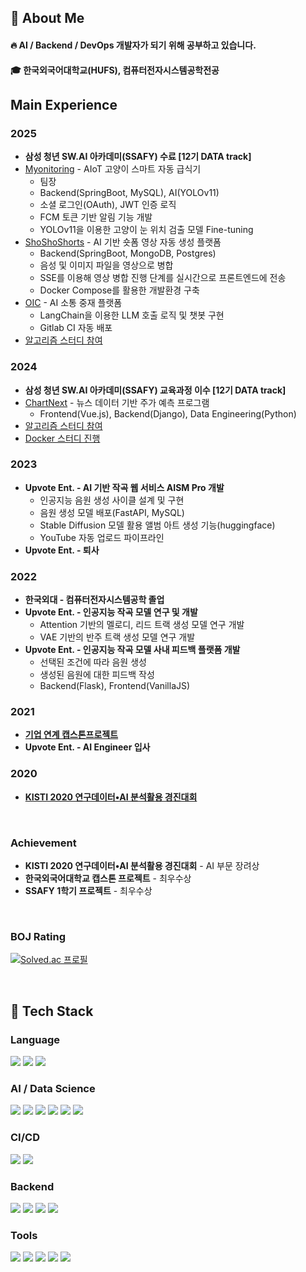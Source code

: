 ## 👀 About Me
#### :fire: AI / Backend / DevOps 개발자가 되기 위해 공부하고 있습니다.<br/>
#### :mortar_board: 한국외국어대학교(HUFS), 컴퓨터전자시스템공학전공

## Main Experience

### **2025**
- **삼성 청년 SW.AI 아카데미(SSAFY) 수료 [12기 DATA track]**
- [Myonitoring](https://github.com/Jeseoyun/Myonitoring) - AIoT 고양이 스마트 자동 급식기
    - 팀장
    - Backend(SpringBoot, MySQL), AI(YOLOv11)
    - 소셜 로그인(OAuth), JWT 인증 로직
    - FCM 토큰 기반 알림 기능 개발
    - YOLOv11을 이용한 고양이 눈 위치 검출 모델 Fine-tuning
- [ShoShoShorts](https://github.com/Jeseoyun/ShoShoShorts) - AI 기반 숏폼 영상 자동 생성 플랫폼
    - Backend(SpringBoot, MongoDB, Postgres)
    - 음성 및 이미지 파일을 영상으로 병합
    - SSE를 이용해 영상 병합 진행 단계를 실시간으로 프론트엔드에 전송
    - Docker Compose를 활용한 개발환경 구축
- [OIC](https://github.com/Jeseoyun/OIC) - AI 소통 중재 플랫폼
    - LangChain을 이용한 LLM 호출 로직 및 챗봇 구현
    - Gitlab CI 자동 배포
- [알고리즘 스터디 참여](https://github.com/Jeseoyun/CoyoTe)

### **2024**
- **삼성 청년 SW.AI 아카데미(SSAFY) 교육과정 이수 [12기 DATA track]**
- [ChartNext](https**://github.com/Jeseoyun/ChartNext) - 뉴스 데이터 기반 주가 예측 프로그램
    - Frontend(Vue.js), Backend(Django), Data Engineering(Python)
- [알고리즘 스터디 참여](https://github.com/Jeseoyun/SSAFY-Algorithm-Study)
- [Docker 스터디 진행](https://github.com/Jeseoyun/SSAFY-Docker-Study)

### **2023**
- **Upvote Ent. - AI 기반 작곡 웹 서비스 AISM Pro 개발**
    - 인공지능 음원 생성 사이클 설계 및 구현
    - 음원 생성 모델 배포(FastAPI, MySQL)
    - Stable Diffusion 모델 활용 앨범 아트 생성 기능(huggingface)
    - YouTube 자동 업로드 파이프라인
- **Upvote Ent. - 퇴사**

### **2022**
- **한국외대 - 컴퓨터전자시스템공학 졸업**
- **Upvote Ent. - 인공지능 작곡 모델 연구 및 개발**
    - Attention 기반의 멜로디, 리드 트랙 생성 모델 연구 개발
    - VAE 기반의 반주 트랙 생성 모델 연구 개발
- **Upvote Ent. - 인공지능 작곡 모델 사내 피드백 플랫폼 개발**
    - 선택된 조건에 따라 음원 생성
    - 생성된 음원에 대한 피드백 작성
    - Backend(Flask), Frontend(VanillaJS)

### **2021**
- **[기업 연계 캡스톤프로젝트](https://github.com/Jeseoyun/Uplus-VOC-Project)**
- **Upvote Ent. - AI Engineer 입사**

### **2020** 
- **[KISTI 2020 연구데이터•AI 분석활용 경진대회](https://github.com/Jeseoyun/KISTI-2020-AI-Project)**

<br/>

### Achievement

- **KISTI 2020 연구데이터•AI 분석활용 경진대회** - AI 부문 장려상
- **한국외국어대학교 캡스톤 프로젝트** - 최우수상
- **SSAFY 1학기 프로젝트** - 최우수상

<br/>

### BOJ Rating
[![Solved.ac 프로필](https://mazassumnida.wtf/api/v2/generate_badge?boj=jeeeseo98)](https://solved.ac/jeeeseo98)

<br/>
  
## 🧱 Tech Stack
### Language
<p>
<!--Python-->
<img src="https://img.shields.io/badge/Python%20IDLE-3776AB?logo=python&logoColor=fff"/>
<!--MySQL-->
<img src="https://img.shields.io/badge/MySQL-4479A1?logo=mysql&logoColor=fff"/>
<!--Java-->
<img src="https://img.shields.io/badge/Java-007396?logo=java&logoColor=fff"/>
</p>
  
### AI / Data Science
<p>
<!--PyTorch-->
<img src="https://img.shields.io/badge/PyTorch-EE4C2C?&logo=PyTorch&logoColor=white"/>
<!--TensorFlow-->
<img src="https://img.shields.io/badge/TensorFlow-FF6F00?logo=tensorflow&logoColor=white"/>
<!--Hugging Face-->
<img src="https://img.shields.io/badge/Hugging%20Face-FFD21E?logo=huggingface&logoColor=000"/>
<!--Pandas-->
<img src="https://img.shields.io/badge/Pandas-150458?logo=pandas&logoColor=fff"/>
<!--Numpy-->
<img src="https://img.shields.io/badge/NumPy-4DABCF?logo=numpy&logoColor=fff"/>
<!--Langchain-->
<img src="https://img.shields.io/badge/Langchain-000000?logo=langchain&logoColor=fff"/>
</p>
  
### CI/CD
<p>
<!--Docker-->
<img src="https://img.shields.io/badge/docker-2496ED?&logo=docker&logoColor=white"/>
<!--GitLab CI-->
<img src="https://img.shields.io/badge/GitLab%20CI-FC6D26?logo=gitlab&logoColor=fff"/>
</p>

### Backend
<p>
<!--FastAPI-->
<img src="https://img.shields.io/badge/FastAPI-009485.svg?logo=fastapi&logoColor=white"/>
<!--Flask-->
<img src="https://img.shields.io/badge/Flask-000000?logo=flask&logoColor=white"/>
<!--Django-->
<img src="https://img.shields.io/badge/Django-092E20?&logo=Django&logoColor=white"/>
<!--SpringBoot-->
<img src="https://img.shields.io/badge/SpringBoot-6DB33F?logo=springboot&logoColor=white"/>
</p>  

### Tools
<p>
<!--git-->
<img src="https://img.shields.io/badge/git-F05032?&logo=git&logoColor=white"/>
<!--github-->
<img src="https://img.shields.io/badge/GitHub-%23121011.svg?logo=github&logoColor=white"/>
<!--GitLab-->
<img src="https://img.shields.io/badge/GitLab-FC6D26?logo=gitlab&logoColor=white"/>
<!--Jira-->
<img src="https://img.shields.io/badge/Jira-0052CC?logo=jira&logoColor=white"/>
<!--notion-->
<img src="https://img.shields.io/badge/notion-000000?&logo=notion&logoColor=white"/>
</p>
